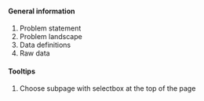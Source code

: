 #### General information

1. Problem statement
2. Problem landscape
3. Data definitions
4. Raw data

#### Tooltips

1. Choose subpage with selectbox at the top of the page
